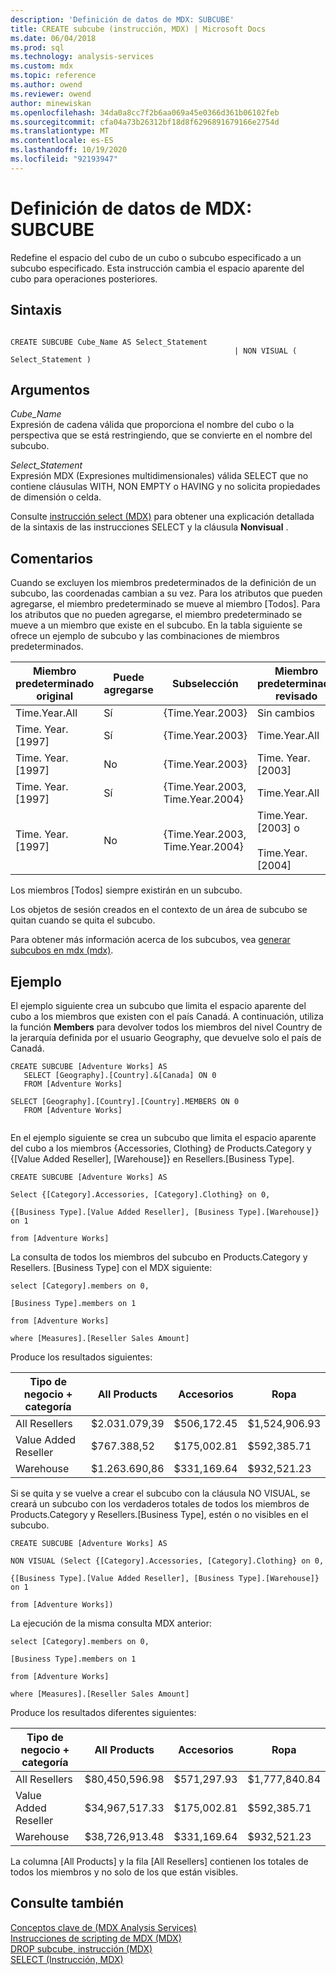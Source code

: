 ```yaml
---
description: 'Definición de datos de MDX: SUBCUBE'
title: CREATE subcube (instrucción, MDX) | Microsoft Docs
ms.date: 06/04/2018
ms.prod: sql
ms.technology: analysis-services
ms.custom: mdx
ms.topic: reference
ms.author: owend
ms.reviewer: owend
author: minewiskan
ms.openlocfilehash: 34da0a8cc7f2b6aa069a45e0366d361b06102feb
ms.sourcegitcommit: cfa04a73b26312bf18d8f6296891679166e2754d
ms.translationtype: MT
ms.contentlocale: es-ES
ms.lasthandoff: 10/19/2020
ms.locfileid: "92193947"
---
```

# <a name="mdx-data-definition---create-subcube"></a>Definición de datos de MDX: SUBCUBE


  Redefine el espacio del cubo de un cubo o subcubo especificado a un subcubo especificado. Esta instrucción cambia el espacio aparente del cubo para operaciones posteriores.  
  
## <a name="syntax"></a>Sintaxis  
  
```  
  
CREATE SUBCUBE Cube_Name AS Select_Statement  
                                                  | NON VISUAL ( Select_Statement )  
```  
  
## <a name="arguments"></a>Argumentos  
 *Cube_Name*  
 Expresión de cadena válida que proporciona el nombre del cubo o la perspectiva que se está restringiendo, que se convierte en el nombre del subcubo.  
  
 *Select_Statement*  
 Expresión MDX (Expresiones multidimensionales) válida SELECT que no contiene cláusulas WITH, NON EMPTY o HAVING y no solicita propiedades de dimensión o celda.  
  
 Consulte [instrucción select &#40;MDX&#41;](../mdx/mdx-data-manipulation-select.md) para obtener una explicación detallada de la sintaxis de las instrucciones SELECT y la cláusula **Nonvisual** .  
  
## <a name="remarks"></a>Comentarios  
 Cuando se excluyen los miembros predeterminados de la definición de un subcubo, las coordenadas cambian a su vez. Para los atributos que pueden agregarse, el miembro predeterminado se mueve al miembro [Todos]. Para los atributos que no pueden agregarse, el miembro predeterminado se mueve a un miembro que existe en el subcubo. En la tabla siguiente se ofrece un ejemplo de subcubo y las combinaciones de miembros predeterminados.  
  
|Miembro predeterminado original|Puede agregarse|Subselección|Miembro predeterminado revisado|  
|-----------------------------|-----------------------|---------------|----------------------------|  
|Time.Year.All|Sí|{Time.Year.2003}|Sin cambios|  
|Time. Year. [1997]|Sí|{Time.Year.2003}|Time.Year.All|  
|Time. Year. [1997]|No|{Time.Year.2003}|Time. Year. [2003]|  
|Time. Year. [1997]|Sí|{Time.Year.2003, Time.Year.2004}|Time.Year.All|  
|Time. Year. [1997]|No|{Time.Year.2003, Time.Year.2004}|Time.Year.[2003] o<br /><br /> Time.Year.[2004]|  
  
 Los miembros [Todos] siempre existirán en un subcubo.  
  
 Los objetos de sesión creados en el contexto de un área de subcubo se quitan cuando se quita el subcubo.  
  
 Para obtener más información acerca de los subcubos, vea [generar subcubos en mdx &#40;mdx&#41;](/analysis-services/multidimensional-models/mdx/building-subcubes-in-mdx-mdx).  
  
## <a name="example"></a>Ejemplo  
 El ejemplo siguiente crea un subcubo que limita el espacio aparente del cubo a los miembros que existen con el país Canadá. A continuación, utiliza la función **Members** para devolver todos los miembros del nivel Country de la jerarquía definida por el usuario Geography, que devuelve solo el país de Canadá.  
  
```  
CREATE SUBCUBE [Adventure Works] AS  
   SELECT [Geography].[Country].&[Canada] ON 0  
   FROM [Adventure Works]  
  
SELECT [Geography].[Country].[Country].MEMBERS ON 0  
   FROM [Adventure Works]  
  
```  
  
 En el ejemplo siguiente se crea un subcubo que limita el espacio aparente del cubo a los miembros {Accessories, Clothing} de Products.Category y {[Value Added Reseller], [Warehouse]} en Resellers.[Business Type].  
  
 `CREATE SUBCUBE [Adventure Works] AS`  
  
 `Select {[Category].Accessories, [Category].Clothing} on 0,`  
  
 `{[Business Type].[Value Added Reseller], [Business Type].[Warehouse]} on 1`  
  
 `from [Adventure Works]`  
  
 La consulta de todos los miembros del subcubo en Products.Category y Resellers. [Business Type] con el MDX siguiente:  
  
 `select [Category].members on 0,`  
  
 `[Business Type].members on 1`  
  
 `from [Adventure Works]`  
  
 `where [Measures].[Reseller Sales Amount]`  
  
 Produce los resultados siguientes:  
  
|Tipo de negocio + categoría|All Products|Accesorios|Ropa|  
|-|-|-|-|  
|All Resellers|$2.031.079,39|$506,172.45|$1,524,906.93|  
|Value Added Reseller|$767.388,52|$175,002.81|$592,385.71|  
|Warehouse|$1.263.690,86|$331,169.64|$932,521.23|  
  
 Si se quita y se vuelve a crear el subcubo con la cláusula NO VISUAL, se creará un subcubo con los verdaderos totales de todos los miembros de Products.Category y Resellers.[Business Type], estén o no visibles en el subcubo.  
  
 `CREATE SUBCUBE [Adventure Works] AS`  
  
 `NON VISUAL (Select {[Category].Accessories, [Category].Clothing} on 0,`  
  
 `{[Business Type].[Value Added Reseller], [Business Type].[Warehouse]} on 1`  
  
 `from [Adventure Works])`  
  
 La ejecución de la misma consulta MDX anterior:  
  
 `select [Category].members on 0,`  
  
 `[Business Type].members on 1`  
  
 `from [Adventure Works]`  
  
 `where [Measures].[Reseller Sales Amount]`  
  
 Produce los resultados diferentes siguientes:  
  
|Tipo de negocio + categoría|All Products|Accesorios|Ropa|  
|-|-|-|-|  
|All Resellers|$80,450,596.98|$571,297.93|$1,777,840.84|  
|Value Added Reseller|$34,967,517.33|$175,002.81|$592,385.71|  
|Warehouse|$38,726,913.48|$331,169.64|$932,521.23|  
  
 La columna [All Products] y la fila [All Resellers] contienen los totales de todos los miembros y no solo de los que están visibles.  
  
## <a name="see-also"></a>Consulte también  
 [Conceptos clave de &#40;MDX Analysis Services&#41;](/analysis-services/multidimensional-models/mdx/key-concepts-in-mdx-analysis-services)   
 [Instrucciones de scripting de MDX &#40;MDX&#41;](../mdx/mdx-scripting-statements-mdx.md)   
 [DROP subcube, instrucción &#40;MDX&#41;](../mdx/mdx-data-definition-drop-subcube.md)   
 [SELECT &#40;Instrucción, MDX&#41;](../mdx/mdx-data-manipulation-select.md)  
  

